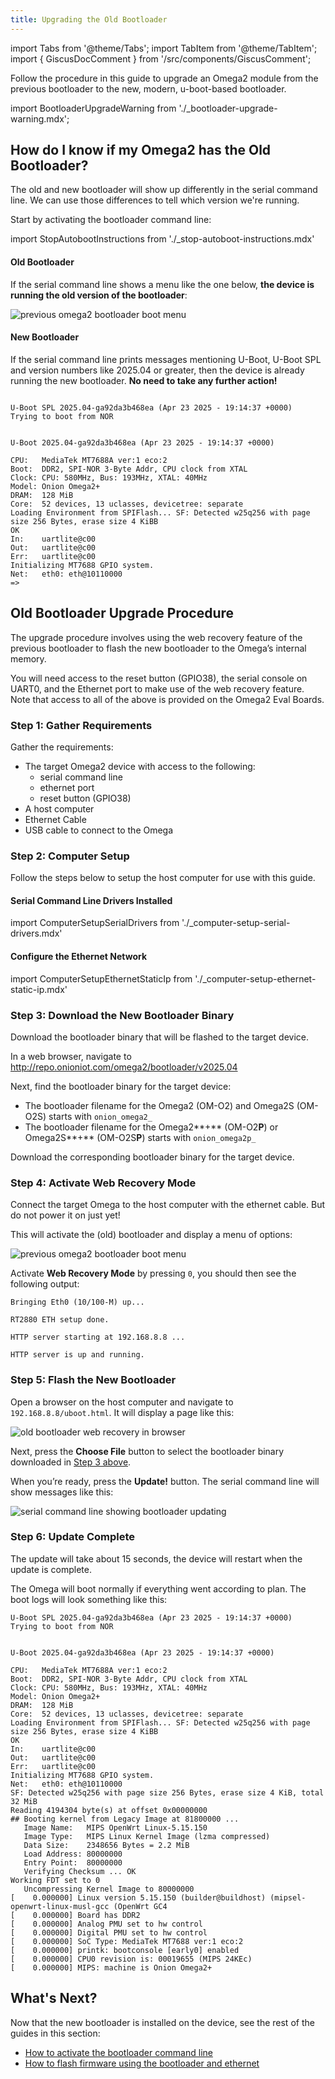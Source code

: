 ```yaml
---
title: Upgrading the Old Bootloader
---
```


import Tabs from '@theme/Tabs';
import TabItem from '@theme/TabItem';
import { GiscusDocComment } from '/src/components/GiscusComment';

Follow the procedure in this guide to upgrade an Omega2 module from the previous bootloader to the new, modern, u-boot-based bootloader. 

import BootloaderUpgradeWarning from './_bootloader-upgrade-warning.mdx';

<BootloaderUpgradeWarning/>

## How do I know if my Omega2 has the Old Bootloader?

<!-- TODO: when new bootloader becomes standards, add a note on mfg date and which bootloader it ships with -->

The old and new bootloader will show up differently in the serial command line. We can use those differences to tell which version we're running.

Start by activating the bootloader command line:

import StopAutobootInstructions from './_stop-autoboot-instructions.mdx'

<StopAutobootInstructions/>

#### Old Bootloader

If the serial command line shows a menu like the one below, **the device is running the old version of the bootloader**:

![previous omega2 bootloader boot menu](./assets/old-bootloader-menu.png)

#### New Bootloader

If the serial command line prints messages mentioning U-Boot, U-Boot SPL and version numbers like 2025.04 or greater, then the device is already running the new bootloader. **No need to take any further action!**

```

U-Boot SPL 2025.04-ga92da3b468ea (Apr 23 2025 - 19:14:37 +0000)
Trying to boot from NOR


U-Boot 2025.04-ga92da3b468ea (Apr 23 2025 - 19:14:37 +0000)

CPU:   MediaTek MT7688A ver:1 eco:2
Boot:  DDR2, SPI-NOR 3-Byte Addr, CPU clock from XTAL
Clock: CPU: 580MHz, Bus: 193MHz, XTAL: 40MHz
Model: Onion Omega2+
DRAM:  128 MiB
Core:  52 devices, 13 uclasses, devicetree: separate
Loading Environment from SPIFlash... SF: Detected w25q256 with page size 256 Bytes, erase size 4 KiBB
OK
In:    uartlite@c00
Out:   uartlite@c00
Err:   uartlite@c00
Initializing MT7688 GPIO system.
Net:   eth0: eth@10110000
=>
```


## Old Bootloader Upgrade Procedure

The upgrade procedure involves using the web recovery feature of the previous bootloader to flash the new bootloader to the Omega’s internal memory. 

You will need access to the reset button (GPIO38), the serial console on UART0, and the Ethernet port to make use of the web recovery feature. Note that access to all of the above is provided on the Omega2 Eval Boards.

### Step 1: Gather Requirements

Gather the requirements:
- The target Omega2 device with access to the following:
    - serial command line
    - ethernet port
    - reset button (GPIO38)
- A host computer
- Ethernet Cable
- USB cable to connect to the Omega

### Step 2: Computer Setup

Follow the steps below to setup the host computer for use with this guide.

#### Serial Command Line Drivers Installed

import ComputerSetupSerialDrivers from './_computer-setup-serial-drivers.mdx'

<ComputerSetupSerialDrivers/>

#### Configure the Ethernet Network

import ComputerSetupEthernetStaticIp from './_computer-setup-ethernet-static-ip.mdx'

<ComputerSetupEthernetStaticIp/>

### Step 3: Download the New Bootloader Binary

<!-- TODO: update this section when bootloader binaries are uploaded if necessary -->

Download the bootloader binary that will be flashed to the target device.

In a web browser, navigate to http://repo.onioniot.com/omega2/bootloader/v2025.04

Next, find the bootloader binary for the target device:

- The bootloader filename for the Omega2 (OM-O2) and Omega2S (OM-O2S) starts with `onion_omega2_`
- The bootloader filename for the Omega2**+** (OM-O2**P**) or Omega2S**+** (OM-O2S**P**) starts with `onion_omega2p_`

Download the corresponding bootloader binary for the target device.

### Step 4: Activate Web Recovery Mode

Connect the target Omega to the host computer with the ethernet cable. But do not power it on just yet!

<StopAutobootInstructions/>

This will activate the (old) bootloader and display a menu of options:

![previous omega2 bootloader boot menu](./assets/old-bootloader-menu.png)

Activate **Web Recovery Mode** by pressing `0`, you should then see the following output:

```
Bringing Eth0 (10/100-M) up...

RT2880 ETH setup done.

HTTP server starting at 192.168.8.8 ...

HTTP server is up and running.
```

### Step 5: Flash the New Bootloader

Open a browser on the host computer and navigate to `192.168.8.8/uboot.html`. It will display a page like this:

![old bootloader web recovery in browser](./assets/old-bootloader-web-recovery.png)

Next, press the **Choose File** button to select the bootloader binary downloaded in [Step 3 above](#step-3-download-the-new-bootloader-binary). 

<BootloaderUpgradeWarning/>

When you’re ready, press the **Update!** button. The serial command line will show messages like this:

![serial command line showing bootloader updating](./assets/old-bootloader-updating.png)


### Step 6: Update Complete

The update will take about 15 seconds, the device will restart when the update is complete. 

The Omega will boot normally if everything went according to plan. The boot logs will look something like this:

<!-- TODO: update boot log with upstreamed bootloader version? -->

```
U-Boot SPL 2025.04-ga92da3b468ea (Apr 23 2025 - 19:14:37 +0000)
Trying to boot from NOR


U-Boot 2025.04-ga92da3b468ea (Apr 23 2025 - 19:14:37 +0000)

CPU:   MediaTek MT7688A ver:1 eco:2
Boot:  DDR2, SPI-NOR 3-Byte Addr, CPU clock from XTAL
Clock: CPU: 580MHz, Bus: 193MHz, XTAL: 40MHz
Model: Onion Omega2+
DRAM:  128 MiB
Core:  52 devices, 13 uclasses, devicetree: separate
Loading Environment from SPIFlash... SF: Detected w25q256 with page size 256 Bytes, erase size 4 KiBB
OK
In:    uartlite@c00
Out:   uartlite@c00
Err:   uartlite@c00
Initializing MT7688 GPIO system.
Net:   eth0: eth@10110000
SF: Detected w25q256 with page size 256 Bytes, erase size 4 KiB, total 32 MiB
Reading 4194304 byte(s) at offset 0x00000000
## Booting kernel from Legacy Image at 81800000 ...
   Image Name:   MIPS OpenWrt Linux-5.15.150
   Image Type:   MIPS Linux Kernel Image (lzma compressed)
   Data Size:    2348656 Bytes = 2.2 MiB
   Load Address: 80000000
   Entry Point:  80000000
   Verifying Checksum ... OK
Working FDT set to 0
   Uncompressing Kernel Image to 80000000
[    0.000000] Linux version 5.15.150 (builder@buildhost) (mipsel-openwrt-linux-musl-gcc (OpenWrt GC4
[    0.000000] Board has DDR2
[    0.000000] Analog PMU set to hw control
[    0.000000] Digital PMU set to hw control
[    0.000000] SoC Type: MediaTek MT7688 ver:1 eco:2
[    0.000000] printk: bootconsole [early0] enabled
[    0.000000] CPU0 revision is: 00019655 (MIPS 24KEc)
[    0.000000] MIPS: machine is Onion Omega2+
```

## What's Next?

Now that the new bootloader is installed on the device, see the rest of the guides in this section:
- [How to activate the bootloader command line](./activating-bootloader.md)
- [How to flash firmware using the bootloader and ethernet](./flashing-firmware-over-ethernet.md)

<!-- TODO: add more guides as they become available -->

<GiscusDocComment />